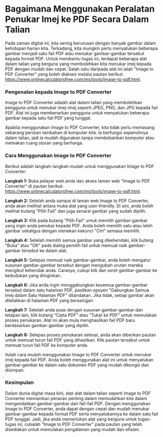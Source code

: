 Bagaimana Menggunakan Peralatan Penukar Imej ke PDF Secara Dalam Talian
=======================================================================

Pada zaman digital ini, kita sering berurusan dengan banyak gambar dalam kehidupan harian kita. Terkadang, kita mungkin perlu menyatukan beberapa gambar menjadi satu fail PDF atau menukar gambar-gambar tersebut kepada format PDF. Untuk membantu tugas ini, terdapat beberapa alat dalam talian yang berguna yang membolehkan kita menukar imej kepada PDF dengan mudah dan cepat. Salah satu daripada alat ini ialah "Image to PDF Converter" yang boleh diakses melalui pautan berikut: <https://www.onlinecalculatorsfree.com/ms/tools/image-to-pdf.html>.

### Pengenalan kepada Image to PDF Converter

Image to PDF Converter adalah alat dalam talian yang membolehkan pengguna untuk menukar imej-imej seperti JPEG, PNG, dan JPG kepada fail PDF. Alat ini juga membenarkan pengguna untuk menyatukan beberapa gambar kepada satu fail PDF yang tunggal.

Apabila menggunakan Image to PDF Converter, kita tidak perlu memasang sebarang perisian tambahan di komputer kita. Ia berfungsi sepenuhnya dalam talian, jadi ia mudah digunakan tanpa membebankan komputer atau memakan ruang storan yang berharga.

### Cara Menggunakan Image to PDF Converter

Berikut adalah langkah-langkah mudah untuk menggunakan Image to PDF Converter:

**Langkah 1:** Buka pelayar web anda dan akses laman web "Image to PDF Converter" di pautan berikut: <https://www.onlinecalculatorsfree.com/ms/tools/image-to-pdf.html>.

**Langkah 2:** Setelah anda sampai di laman web Image to PDF Converter, anda akan melihat antara muka alat yang user-friendly. Di sini, anda boleh melihat butang "Pilih Fail" dan juga senarai gambar yang sudah dipilih.

**Langkah 3:** Klik pada butang "Pilih Fail" untuk memilih gambar-gambar yang ingin anda penukar kepada PDF. Anda boleh memilih satu atau lebih gambar sekaligus dengan menekan kekunci "Ctrl" semasa memilih.

**Langkah 4:** Setelah memilih semua gambar yang dikehendaki, klik butang "Buka" atau "OK" pada dialog pemilih fail untuk memuat naik gambar-gambar tersebut ke dalam alat.

**Langkah 5:** Selepas memuat naik gambar-gambar, anda boleh mengatur susunan gambar-gambar tersebut dengan mengubah urutan mereka mengikut kehendak anda. Caranya, cukup klik dan seret gambar-gambar ke kedudukan yang diinginkan.

**Langkah 6:** Jika anda ingin menggabungkan kesemua gambar-gambar tersebut dalam satu halaman PDF, pastikan opsyen "Gabungkan Semua Imej dalam Satu Halaman PDF" ditandakan. Jika tidak, setiap gambar akan diletakkan di halaman PDF yang berasingan.

**Langkah 7:** Setelah anda puas dengan susunan gambar-gambar dan tetapan lain, klik butang "Cipta PDF" atau "Tukar ke PDF" untuk memulakan proses penukaran. Alat ini akan mula menghasilkan fail PDF baru berdasarkan gambar-gambar yang dipilih.

**Langkah 8:** Selepas proses penukaran selesai, anda akan diberikan pautan untuk memuat turun fail PDF yang dihasilkan. Klik pautan tersebut untuk memuat turun fail PDF ke komputer anda.

Itulah cara mudah menggunakan Image to PDF Converter untuk menukar imej kepada fail PDF. Anda boleh menggunakan alat ini untuk menyatukan gambar-gambar ke dalam satu dokumen PDF yang mudah dikongsi dan disimpan.

### Kesimpulan

Dalam dunia digital masa kini, alat-alat dalam talian seperti Image to PDF Converter memainkan peranan penting dalam memudahkan kita dalam mengendalikan gambar-gambar dan fail-fail PDF. Dengan menggunakan Image to PDF Converter, anda dapat dengan cepat dan mudah menukar gambar-gambar kepada format PDF serta menyatukannya ke dalam satu fail PDF tunggal. Jadi, jika anda memerlukan alat yang berguna untuk tugas-tugas ini, cubalah "Image to PDF Converter" pada pautan yang telah disediakan untuk memulakan pengalaman yang mudah dan efisien.